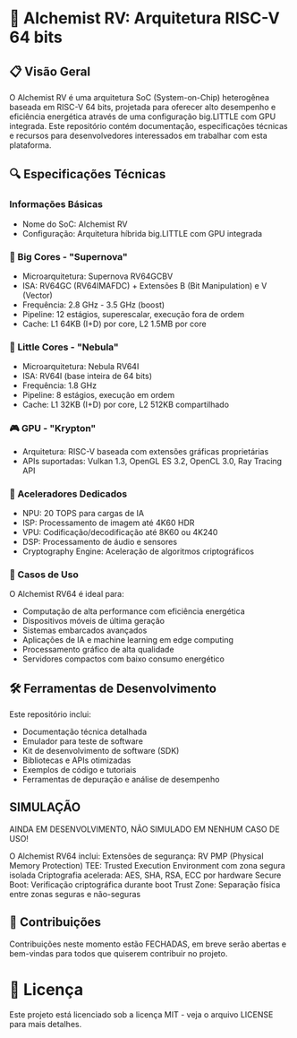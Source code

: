 # 🧪 Alchemist RV: Arquitetura RISC-V 64 bits

## 📋 Visão Geral
O Alchemist RV é uma arquitetura SoC (System-on-Chip) heterogênea baseada em RISC-V 64 bits, projetada
para oferecer alto desempenho e eficiência energética através de uma configuração big.LITTLE com GPU
integrada. Este repositório contém documentação, especificações técnicas e recursos para
desenvolvedores interessados em trabalhar com esta plataforma.

## 🔍 Especificações Técnicas
### Informações Básicas
- Nome do SoC: Alchemist RV
- Configuração: Arquitetura híbrida big.LITTLE com GPU integrada

### 🌟 Big Cores - "Supernova"
- Microarquitetura: Supernova RV64GCBV
- ISA: RV64GC (RV64IMAFDC) + Extensões B (Bit Manipulation) e V (Vector)
- Frequência: 2.8 GHz - 3.5 GHz (boost)
- Pipeline: 12 estágios, superescalar, execução fora de ordem
- Cache: L1 64KB (I+D) por core, L2 1.5MB por core

### 💫 Little Cores - "Nebula"
- Microarquitetura: Nebula RV64I
- ISA: RV64I (base inteira de 64 bits)
- Frequência: 1.8 GHz
- Pipeline: 8 estágios, execução em ordem
- Cache: L1 32KB (I+D) por core, L2 512KB compartilhado
  
### 🎮 GPU - "Krypton"
- Arquitetura: RISC-V baseada com extensões gráficas proprietárias
- APIs suportadas: Vulkan 1.3, OpenGL ES 3.2, OpenCL 3.0, Ray Tracing API
  
### 🧠 Aceleradores Dedicados
- NPU: 20 TOPS para cargas de IA
- ISP: Processamento de imagem até 4K60 HDR
- VPU: Codificação/decodificação até 8K60 ou 4K240
- DSP: Processamento de áudio e sensores
- Cryptography Engine: Aceleração de algoritmos criptográficos
  
### 🚀 Casos de Uso
O Alchemist RV64 é ideal para:
- Computação de alta performance com eficiência energética
- Dispositivos móveis de última geração
- Sistemas embarcados avançados
- Aplicações de IA e machine learning em edge computing
- Processamento gráfico de alta qualidade
- Servidores compactos com baixo consumo energético

## 🛠 Ferramentas de Desenvolvimento
Este repositório inclui:
- Documentação técnica detalhada
- Emulador para teste de software
- Kit de desenvolvimento de software (SDK)
- Bibliotecas e APIs otimizadas
- Exemplos de código e tutoriais
- Ferramentas de depuração e análise de desempenho

## SIMULAÇÃO
AINDA EM DESENVOLVIMENTO, NÃO SIMULADO EM NENHUM CASO DE USO!

O Alchemist RV64 inclui:
Extensões de segurança: RV PMP (Physical Memory Protection)
TEE: Trusted Execution Environment com zona segura isolada
Criptografia acelerada: AES, SHA, RSA, ECC por hardware
Secure Boot: Verificação criptográfica durante boot
Trust Zone: Separação física entre zonas seguras e não-seguras
## 👥 Contribuições
Contribuições neste momento estão FECHADAS, em breve serão abertas e bem-vindas para todos que quiserem contribuir no projeto.
# 📄 Licença
Este projeto está licenciado sob a licença MIT - veja o arquivo LICENSE para mais detalhes.
